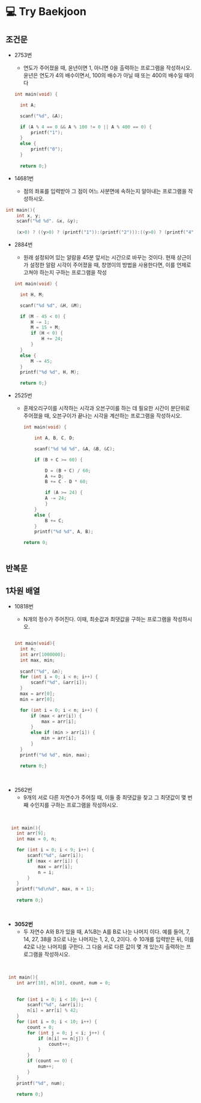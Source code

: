 # :computer: Try Baekjoon

## 조건문
+ 2753번
  + 연도가 주어졌을 때, 윤년이면 1, 아니면 0을 출력하는 프로그램을 작성하시오. 윤년은 연도가 4의 배수이면서, 100의 배수가 아닐 때 또는 400의 배수일 때이다
  
  ```c
  int main(void) {

	int A;

	scanf("%d", &A);

	if (A % 4 == 0 && A % 100 != 0 || A % 400 == 0) {
		printf("1");
	}
	else {
		printf("0");
	}
	
	return 0;}
  ```
  
+ 14681번
	+ 점의 좌표를 입력받아 그 점이 어느 사분면에 속하는지 알아내는 프로그램을 작성하시오.
	
```c
int main(){
    int x, y;
    scanf("%d %d". &x, &y);
    
    (x>0) ? ((y>0) ? (printf("1")):(printf("2"))):((y>0) ? (printf("4")):(printf("3")));}
```

  
+ 2884번
  + 원래 설정되어 있는 알람을 45분 앞서는 시간으로 바꾸는 것이다. 현재 상근이가 설정한 알람 시각이 주어졌을 때, 창영이의 방법을 사용한다면, 이를 언제로 고쳐야 하는지 구하는 프로그램을 작성
  ```c
  int main(void) {

	int H, M;

	scanf("%d %d", &H, &M);

	if (M - 45 < 0) {
		H -= 1;
		M = 15 + M;
		if (H < 0) {
			H += 24;
		}
	}
	else {
		M -= 45;
	}
	printf("%d %d", H, M);

	return 0;}
  ```

+ 2525번
  + 훈제오리구이를 시작하는 시각과 오븐구이를 하는 데 필요한 시간이 분단위로 주어졌을 때, 오븐구이가 끝나는 시각을 계산하는 프로그램을 작성하시오.
  
	```c
  	int main(void) {

		int A, B, C, D;

		scanf("%d %d %d", &A, &B, &C);

		if (B + C >= 60) {

			D = (B + C) / 60;
			A += D;
			B += C - D * 60;

			if (A >= 24) {
			A -= 24;
			}
		}
		else {
			B += C;
		}
		printf("%d %d", A, B);

	return 0;
		
	```
  

## 반복문
## 1차원 배열
+ 10818번
  + N개의 정수가 주어진다. 이때, 최솟값과 최댓값을 구하는 프로그램을 작성하시오.
  
  ```c
  
  int main(void){
    int n;
    int arr[1000000];
    int max, min;
    
    scanf("%d", &n);
    for (int i = 0; i < n; i++) {
        scanf("%d", &arr[i]);
    }
    max = arr[0];
    min = arr[0];

    for (int i = 0; i < n; i++) {
        if (max < arr[i]) {
            max = arr[i];
        }
        else if (min > arr[i]) {
            min = arr[i];
        }
    }
    printf("%d %d", min, max);

    return 0;}
  ```
<br/>

+ 2562번
  + 9개의 서로 다른 자연수가 주어질 때, 이들 중 최댓값을 찾고 그 최댓값이 몇 번째 수인지를 구하는 프로그램을 작성하시오.
<br>
  
```c
  int main(){
    int arr[9];
    int max = 0, n;

    for (int i = 0; i < 9; i++) {
        scanf("%d", &arr[i]);
        if (max < arr[i]) {
            max = arr[i];
            n = i;
        }
    }
    printf("%d\n%d", max, n + 1);
    
    return 0;}
```
    
<br>

+ **3052번**
  + 두 자연수 A와 B가 있을 때, A%B는 A를 B로 나눈 나머지 이다. 예를 들어, 7, 14, 27, 38을 3으로 나눈 나머지는 1, 2, 0, 2이다. 
수 10개를 입력받은 뒤, 이를 42로 나눈 나머지를 구한다. 그 다음 서로 다른 값이 몇 개 있는지 출력하는 프로그램을 작성하시오.
<br>

```c
 int main(){
    int arr[10], n[10], count, num = 0;
    

    for (int i = 0; i < 10; i++) {
        scanf("%d", &arr[i]);
        n[i] = arr[i] % 42;
    }
    for (int i = 0; i < 10; i++) {
        count = 0;
        for (int j = 0; j < i; j++) {
            if (n[i] == n[j]) {
                count++;
            }
        }
        if (count == 0) {
            num++;
        }
    }
    printf("%d", num);
    
    return 0;}
```
